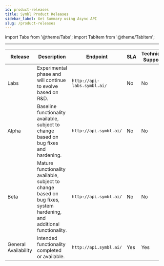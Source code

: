 ```yaml
---
id: product-releases
title: Symbl Product Releases
sidebar_label: Get Summary using Async API
slug: /product-releases
---
```


import Tabs from '@theme/Tabs';
import TabItem from '@theme/TabItem';

---

Release  | Description | Endpoint | SLA | Technical Support | Sales Support |
----------- | ------- |  ------- | ------- | ------- | ------- | 
Labs | Experimental phase and will continue to evolve based on R&D. | `http://api-labs.symbl.ai/` | No | No | Yes | 
Alpha | Baseline functionality available, subject to change based on bug fixes and hardening. | `http://api.symbl.ai/` | No | No | Yes |
Beta | Mature functionality available, subject to change based on bug fixes, system hardening, and additional functionality. | `http://api.symbl.ai/` | No | No | Yes |
General Availability | Intended functionality completed or available. | `http://api.symbl.ai/` | Yes | Yes | Yes |
